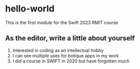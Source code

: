 # hello-world
This is the first module for the Swift 2023 RMIT course
## As the editor, write a little about yourself
1. Interested in coding as an intellectual hobby
2. I can see multiple uses for botique apps in my work
3. I did a course in SWIFT in 2020 but have forgotten much
